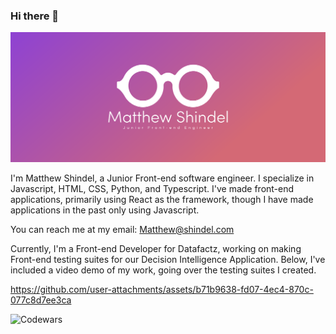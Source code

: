 ### Hi there 👋

![Matthew Shindel Banner](/Images/MainBanner.png)

I'm Matthew Shindel, a Junior Front-end software engineer. I specialize in Javascript, HTML, CSS, Python, and Typescript. I've made front-end applications, primarily using React as the framework, though I have made applications in the past only using Javascript. 

You can reach me at my email:
[Matthew@shindel.com](matthew@shindel.com)

Currently, I'm a Front-end Developer for Datafactz, working on making Front-end testing suites for our Decision Intelligence Application. Below, I've included a video demo of my work, going over the testing suites I created.




https://github.com/user-attachments/assets/b71b9638-fd07-4ec4-870c-077c8d7ee3ca




![Codewars](https://github.r2v.ch/codewars?user=MatthewShindel)


<!--
**MatthewShindel/MatthewShindel** is a ✨ _special_ ✨ repository because its `README.md` (this file) appears on your GitHub profile.

Here are some ideas to get you started:

- 🔭 I’m currently working on ...
- 🌱 I’m currently learning ...
- 👯 I’m looking to collaborate on ...
- 🤔 I’m looking for help with ...
- 💬 Ask me about ...
- 📫 How to reach me: ...
- 😄 Pronouns: ...
- ⚡ Fun fact: ...
-->
